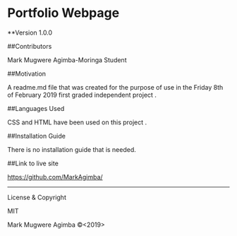 # Portfolio Webpage

**Version 1.0.0


##Contributors

Mark Mugwere Agimba-Moringa Student


##Motivation

A readme.md file that was created for the purpose of use in the Friday 8th of February 2019 first graded independent project . 


##Languages Used

CSS and HTML have been used on this project . 


##Installation Guide

There is no installation guide that is needed. 


##Link to live site

https://github.com/MarkAgimba/


---

License & Copyright

MIT

Mark Mugwere Agimba ©<2019>
